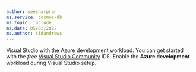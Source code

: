 ```yaml
---
author: seesharprun
ms.service: cosmos-db
ms.topic: include
ms.date: 05/02/2022
ms.author: sidandrews
---
```

Visual Studio with the Azure development workload. You can get started with the *free* [Visual Studio Community](https://visualstudio.microsoft.com/vs/community/) IDE. Enable the **Azure development** workload during Visual Studio setup.
